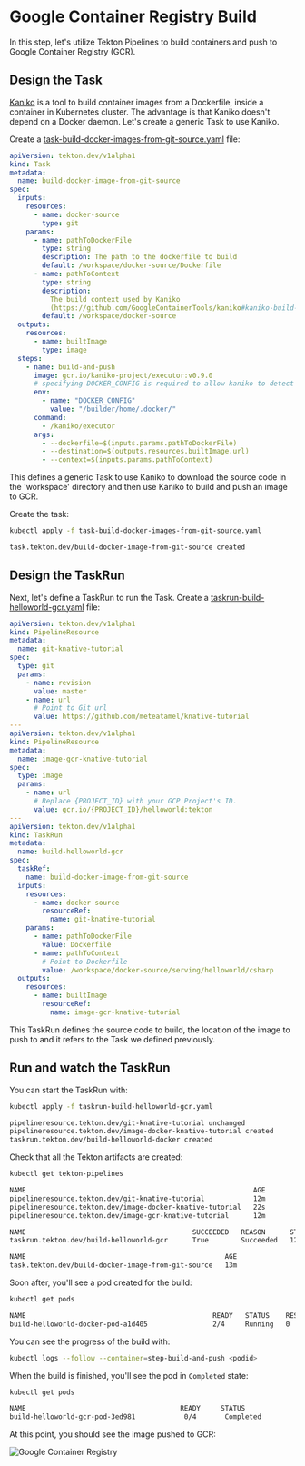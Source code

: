 # Google Container Registry Build

In this step, let's utilize Tekton Pipelines to build containers and push to Google Container Registry (GCR).

## Design the Task

[Kaniko](https://github.com/GoogleContainerTools/kaniko) is a tool to build container images from a Dockerfile, inside a container in Kubernetes cluster. The advantage is that Kaniko doesn't depend on a Docker daemon. Let's create a generic Task to use Kaniko.

Create a [task-build-docker-images-from-git-source.yaml](../build/task-build-docker-images-from-git-source.yaml) file:

```yaml
apiVersion: tekton.dev/v1alpha1
kind: Task
metadata:
  name: build-docker-image-from-git-source
spec:
  inputs:
    resources:
      - name: docker-source
        type: git
    params:
      - name: pathToDockerFile
        type: string
        description: The path to the dockerfile to build
        default: /workspace/docker-source/Dockerfile
      - name: pathToContext
        type: string
        description:
          The build context used by Kaniko
          (https://github.com/GoogleContainerTools/kaniko#kaniko-build-contexts)
        default: /workspace/docker-source
  outputs:
    resources:
      - name: builtImage
        type: image
  steps:
    - name: build-and-push
      image: gcr.io/kaniko-project/executor:v0.9.0
      # specifying DOCKER_CONFIG is required to allow kaniko to detect docker credential
      env:
        - name: "DOCKER_CONFIG"
          value: "/builder/home/.docker/"
      command:
        - /kaniko/executor
      args:
        - --dockerfile=$(inputs.params.pathToDockerFile)
        - --destination=$(outputs.resources.builtImage.url)
        - --context=$(inputs.params.pathToContext)
```

This defines a generic Task to use Kaniko to download the source code in the 'workspace' directory and then use Kaniko to build and push an image to GCR.

Create the task:

```bash
kubectl apply -f task-build-docker-images-from-git-source.yaml

task.tekton.dev/build-docker-image-from-git-source created
```

## Design the TaskRun

Next, let's define a TaskRun to run the Task. Create a [taskrun-build-helloworld-gcr.yaml](../build/taskrun-build-helloworld-gcr.yaml) file:

```yaml
apiVersion: tekton.dev/v1alpha1
kind: PipelineResource
metadata:
  name: git-knative-tutorial
spec:
  type: git
  params:
    - name: revision
      value: master
    - name: url
      # Point to Git url
      value: https://github.com/meteatamel/knative-tutorial
---
apiVersion: tekton.dev/v1alpha1
kind: PipelineResource
metadata:
  name: image-gcr-knative-tutorial
spec:
  type: image
  params:
    - name: url
      # Replace {PROJECT_ID} with your GCP Project's ID.
      value: gcr.io/{PROJECT_ID}/helloworld:tekton
---
apiVersion: tekton.dev/v1alpha1
kind: TaskRun
metadata:
  name: build-helloworld-gcr
spec:
  taskRef:
    name: build-docker-image-from-git-source
  inputs:
    resources:
      - name: docker-source
        resourceRef:
          name: git-knative-tutorial
    params:
      - name: pathToDockerFile
        value: Dockerfile
      - name: pathToContext
        # Point to Dockerfile
        value: /workspace/docker-source/serving/helloworld/csharp
  outputs:
    resources:
      - name: builtImage
        resourceRef:
          name: image-gcr-knative-tutorial
```

This TaskRun defines the source code to build, the location of the image to push to and it refers to the Task we defined previously. 

## Run and watch the TaskRun

You can start the TaskRun with:

```bash
kubectl apply -f taskrun-build-helloworld-gcr.yaml

pipelineresource.tekton.dev/git-knative-tutorial unchanged
pipelineresource.tekton.dev/image-docker-knative-tutorial created
taskrun.tekton.dev/build-helloworld-docker created
```

Check that all the Tekton artifacts are created:

```bash
kubectl get tekton-pipelines

NAME                                                        AGE
pipelineresource.tekton.dev/git-knative-tutorial            12m
pipelineresource.tekton.dev/image-docker-knative-tutorial   22s
pipelineresource.tekton.dev/image-gcr-knative-tutorial      12m

NAME                                         SUCCEEDED   REASON      STARTTIME   COMPLETIONTIME
taskrun.tekton.dev/build-helloworld-gcr      True        Succeeded   12m         10m

NAME                                                 AGE
task.tekton.dev/build-docker-image-from-git-source   13m
```

Soon after, you'll see a pod created for the build:

```bash
kubectl get pods

NAME                                              READY   STATUS    RESTARTS   AGE
build-helloworld-docker-pod-a1d405                2/4     Running   0          61s
```

You can see the progress of the build with:

```bash
kubectl logs --follow --container=step-build-and-push <podid>
```

When the build is finished, you'll see the pod in `Completed` state:

```bash
kubectl get pods

NAME                                      READY     STATUS
build-helloworld-gcr-pod-3ed981            0/4       Completed
```

At this point, you should see the image pushed to GCR:

![Google Container Registry](./images/gcr.png)
